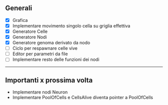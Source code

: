 ## Generali
- [x] Grafica
- [x] Implementare movimento singolo cella su griglia effettiva
- [x] Generatore Celle
- [x] Generatore Nodi
- [x] Generatore genoma derivato da nodo
- [ ] Ciclo per respawnare celle vive
- [ ] Editor per parametri da file
- [ ] Implementare resto delle funzioni dei nodi

---

## Importanti x prossima volta

- Implementare nodi Neuron
- Implementare PoolOfCells e CellsAlive diventa pointer a PoolOfCells